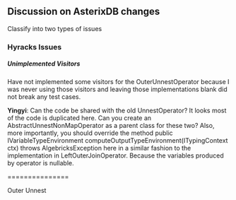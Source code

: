 ## Discussion on AsterixDB changes

Classify into two types of issues

### Hyracks Issues

##### Unimplemented Visitors
Have not implemented some visitors for the OuterUnnestOperator because I was never using those visitors and leaving those implementations blank did not break any test cases.


**Yingyi**: Can the code be shared with the old UnnestOperator?
It looks most of the code is duplicated here.
Can you create an AbstractUnnestNonMapOperator as a parent class for these two?
Also, more importantly, you should override the method
public IVariableTypeEnvironment computeOutputTypeEnvironment(ITypingContext ctx) throws AlgebricksException
here in a similar fashion to the implementation in LeftOuterJoinOperator.
Because the variables produced by operator is nullable.

===============

Outer Unnest 
